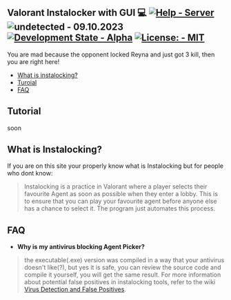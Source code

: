 ## Valorant Instalocker with GUI 💻 [![Help - Server](https://img.shields.io/badge/Help-Server-white?logo=discord&logoColor=white)](https://discord.gg/HQN7HY7tgh) ![undetected - 09.10.2023](https://img.shields.io/badge/undetected-09.10.2023-brightgreen) [![Development State - Alpha](https://img.shields.io/badge/Development_State-Alpha-yellow?logo=github&logoColor=yellow)](https://github.com/wihal/valorant-instalocker-with-gui/releases) [![License: - MIT](https://img.shields.io/badge/License%3A-MIT-blue)](https://opensource.org/licenses/MIT)

You are mad because the opponent locked Reyna and just got 3 kill, then you are right here!
- [What is instalocking?](https://github.com/wihal/valorant-instalocker-with-gui/tree/main#what-is-instalocking)
- [Turoial](https://github.com/wihal/valorant-instalocker-with-gui/tree/main#tutorial)
- [FAQ](https://github.com/wihal/valorant-instalocker-with-gui/tree/main#faq)

## Tutorial
soon

## What is Instalocking?
If you are on this site your properly know what is Instalocking but for people who dont know:
> Instalocking is a practice in Valorant where a player selects their favourite Agent as soon as possible when they enter a lobby. This is to ensure that you can play your favourite agent before anyone else has a chance to select it. The program just automates this process.

## FAQ
- **Why is my antivirus blocking Agent Picker?**
> the executable(.exe) version was compiled in a way that your antivirus doesn't like(?), but yes it is safe, you can review the source code and compile it yourself, you will get the same result. For more information about potential false positives in instalocking tools, refer to the wiki
 [Virus Detection and False Positives](https://github.com/willi6392/valorant-instalocker-with-gui/wiki/Virus%3F).

